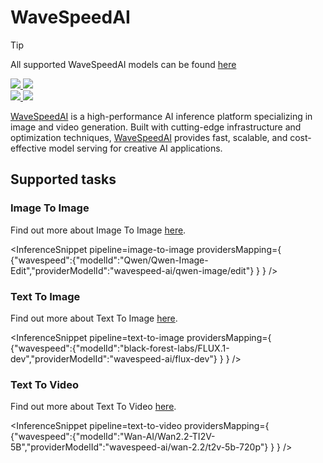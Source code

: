 <!---
WARNING

This markdown file has been generated from a script. Please do not edit it directly.

### Template

If you want to update the content related to wavespeed's description, please edit the template file under `https://github.com/huggingface/hub-docs/tree/main/scripts/inference-providers/templates/providers/wavespeed.handlebars`.

### Logos

If you want to update wavespeed's logo, upload a file by opening a PR on https://huggingface.co/datasets/huggingface/documentation-images/tree/main/inference-providers/logos. Ping @wauplin and @celinah on the PR to let them know you uploaded a new logo.
Logos must be in .png format and be named `wavespeed-light.png` and `wavespeed-dark.png`. Visit https://huggingface.co/settings/theme to switch between light and dark mode and check that the logos are displayed correctly.

### Generation script

For more details, check out the `generate.ts` script: https://github.com/huggingface/hub-docs/blob/main/scripts/inference-providers/scripts/generate.ts.
--->

# WaveSpeedAI

> [!TIP]
> All supported WaveSpeedAI models can be found [here](https://huggingface.co/models?inference_provider=wavespeed&sort=trending)

<div class="flex justify-center">
    <a href="https://wavespeed.ai/" target="_blank">
        <img class="block dark:hidden" src="https://huggingface.co/datasets/huggingface/documentation-images/resolve/main/inference-providers/logos/wavespeed-light.png"/>
        <img class="hidden dark:block" src="https://huggingface.co/datasets/huggingface/documentation-images/resolve/main/inference-providers/logos/wavespeed-dark.png"/>
    </a>
</div>

<div class="flex">
    <a href="https://huggingface.co/wavespeed" target="_blank">
        <img class="block dark:hidden" src="https://huggingface.co/datasets/huggingface/badges/resolve/main/follow-us-on-hf-lg.svg"/>
        <img class="hidden dark:block" src="https://huggingface.co/datasets/huggingface/badges/resolve/main/follow-us-on-hf-lg-dark.svg"/>
    </a>
</div>

[WaveSpeedAI](https://wavespeed.ai/) is a high-performance AI inference platform specializing in image and video generation. Built with cutting-edge infrastructure and optimization techniques, [WaveSpeedAI](https://wavespeed.ai/) provides fast, scalable, and cost-effective model serving for creative AI applications.

## Supported tasks


### Image To Image

Find out more about Image To Image [here](../tasks/image_to_image).

<InferenceSnippet
    pipeline=image-to-image
    providersMapping={ {"wavespeed":{"modelId":"Qwen/Qwen-Image-Edit","providerModelId":"wavespeed-ai/qwen-image/edit"} } }
/>


### Text To Image

Find out more about Text To Image [here](../tasks/text_to_image).

<InferenceSnippet
    pipeline=text-to-image
    providersMapping={ {"wavespeed":{"modelId":"black-forest-labs/FLUX.1-dev","providerModelId":"wavespeed-ai/flux-dev"} } }
/>


### Text To Video

Find out more about Text To Video [here](../tasks/text_to_video).

<InferenceSnippet
    pipeline=text-to-video
    providersMapping={ {"wavespeed":{"modelId":"Wan-AI/Wan2.2-TI2V-5B","providerModelId":"wavespeed-ai/wan-2.2/t2v-5b-720p"} } }
/>




